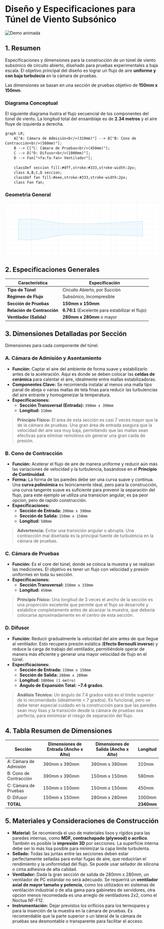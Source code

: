 

# Diseño y Especificaciones para Túnel de Viento Subsónico 


![Demo animada](simulation/tunnel_simulation.gif)

## 1. Resumen

Especificaciones y dimensiones para la construcción de un túnel de viento subsónico de circuito abierto, diseñado para pruebas experimentales a baja escala. El objetivo principal del diseño es lograr un flujo de aire **uniforme y con baja turbulecia** en la cámara de pruebas.

Las dimensiones se basan en una sección de pruebas objetivo de **150mm x 150mm**.

### Diagrama Conceptual

El siguiente diagrama ilustra el flujo secuencial de los componentes del túnel de viento. La longitud total del ensamblaje es de **2.34 metros** y el aire fluye de izquierda a derecha.

```mermaid
graph LR;
    A["A: Cámara de Admisión<br/>(310mm)"] --> B["B: Cono de Contracción<br/>(580mm)"];
    B --> C["C: Cámara de Pruebas<br/>(450mm)"];
    C --> D["D: Difusor<br/>(1000mm)"];
    D --> Fan["<fa:fa-fan> Ventilador"];

    classDef seccion fill:#dff,stroke:#333,stroke-width:2px;
    class A,B,C,D seccion;
    classDef fan fill:#eee,stroke:#333,stroke-width:2px;
    class Fan fan;
```

### Geometria General 

![Dimensiones](dimensions.png)

## 2. Especificaciones Generales

| Característica         | Especificación                                       |
| ---------------------- | ---------------------------------------------------- |
| **Tipo de Túnel**      | Circuito Abierto, por Succión                        |
| **Régimen de Flujo**   | Subsónico, Incompresible                             |
| **Sección de Pruebas** | **150mm x 150mm**                                    |
| **Relación de Contracción** | **6.76:1** (Excelente para estabilizar el flujo) |
| **Ventilador (Salida)**| **280mm x 280mm** o mayor                           |

## 3. Dimensiones Detalladas por Sección

Dimensiones para cada componente del túnel.

### A. Cámara de Admisión y Asentamiento

*   **Función:** Captar el aire del ambiente de forma suave y estabilizarlo antes de la aceleración. Aquí es donde se deben colocar las **celdas de cerámica** para calentar el aire, idealmente entre mallas estabilizadoras.
*   **Componentes Clave:** Se recomienda instalar al menos una malla tipo panal de abeja o varias mallas de tela finas para reducir las turbulencias del aire entrante y homogeneizar la temperatura.
*   **Especificaciones:**
    *   **Sección Transversal (Entrada):** `390mm x 390mm`
    *   **Longitud:** `310mm`

> **Principio Físico:** El área de esta sección es casi 7 veces mayor que la de la cámara de pruebas. Una gran área de entrada asegura que la velocidad del aire sea muy baja, permitiendo que las mallas sean efectivas para eliminar remolinos sin generar una gran caída de presión.

### B. Cono de Contracción

*   **Función:** Acelerar el flujo de aire de manera uniforme y reducir aún más las variaciones de velocidad y la turbulencia, basándose en el **Principio de Continuidad**.
*   **Forma:** La forma de las paredes debe ser una curva suave y continua. Una **curva polinómica** es teóricamente ideal, pero para la construcción, una curva tangente suave es suficiente para prevenir la separación del flujo, para este ejemplo se utiliza una transicion angular, es pa peor opcion, pero de rapido construcción.
*   **Especificaciones:**
    *   **Sección de Entrada:** `390mm x 390mm`
    *   **Sección de Salida:** `150mm x 150mm`
    *   **Longitud:** `580mm`

> **Advertencia:** Evitar una transición angular o abrupta. Una contracción mal diseñada es la principal fuente de turbulencia en la cámara de pruebas.

### C. Cámara de Pruebas

*   **Función:** Es el core del túnel, donde se coloca la muestra y se realizan las mediciones. El objetivo es tener un flujo con velocidad y presión uniformes en toda su sección.
*   **Especificaciones:**
    *   **Sección Transversal:** `150mm x 150mm`
    *   **Longitud:** `450mm`

> **Principio Físico:** Una longitud de 3 veces el ancho de la sección es una proporción excelente que permite que el flujo se desarrolle y estabilice completamente antes de alcanzar la muestra, que debería colocarse aproximadamente en el centro de esta sección.

### D. Difusor

*   **Función:** Reducir gradualmente la velocidad del aire antes de que llegue al ventilador. Esto recupera presión estática (**Efecto Bernoulli inverso**) y reduce la carga de trabajo del ventilador, permitiéndole operar de manera más eficiente y generar una mayor velocidad de flujo en el túnel.
*   **Especificaciones:**
    *   **Sección de Entrada:** `150mm x 150mm`
    *   **Sección de Salida:** `280mm x 280mm`
    *   **Longitud:** `1000mm (1 metro)`
    *   **Ángulo de Expansión Total:** **~7.4 grados**.

> **Análisis Técnico:** Un ángulo de 7.4 grados está en el límite superior de lo recomendado (idealmente < 7 grados). Es funcional, pero se debe tener especial cuidado en la construcción para que las paredes sean muy lisas y la transición desde la cámara de pruebas sea perfecta, para minimizar el riesgo de separación del flujo.

## 4. Tabla Resumen de Dimensiones

| Sección                    | Dimensiones de Entrada (Ancho x Alto) | Dimensiones de Salida (Ancho x Alto) | Longitud |
| -------------------------- | ------------------------------------- | ------------------------------------ | -------- |
| A: Cámara de Admisión      | 390mm x 390mm                         | 390mm x 390mm                        | 310mm    |
| B: Cono de Contracción     | 390mm x 390mm                         | 150mm x 150mm                        | 580mm    |
| C: Cámara de Pruebas       | 150mm x 150mm                         | 150mm x 150mm                        | 450mm    |
| D: Difusor                 | 150mm x 150mm                         | 280mm x 280mm                        | 1000mm   |
| **TOTAL**                  |                                       |                                      | **2340mm** |

## 5. Materiales y Consideraciones de Construcción

*   **Material:** Se recomienda el uso de materiales lisos y rígidos para las paredes internas, como **MDF, contrachapado (plywood) o acrílico**. También es posible la **impresión 3D** por secciones. La superficie interna debe ser lo más lisa posible para minimizar la capa límite turbulenta.
*   **Sellado:** Todas las juntas entre las secciones deben estar perfectamente selladas para evitar fugas de aire, que reducirían el rendimiento y la uniformidad del flujo. Se puede usar sellador de silicona o cinta adhesiva de alta calidad.
*   **Ventilador:** Dada la gran sección de salida de 280mm x 280mm, un ventilador de PC estándar no será adecuado. Se requerirá un **ventilador axial de mayor tamaño y potencia**, como los utilizados en sistemas de ventilación industrial o de alta gama para gabinetes de servidores, otra opcion menos recomedada es una arreglo de ventiladores 2x2, como el Noctua NF-F12.
*   **Instrumentación:** Dejar previstos los orificios para los termopares y para la inserción de la muestra en la cámara de pruebas. Es recomendable que la parte superior o un lateral de la cámara de pruebas sea desmontable o transparente para facilitar el acceso.


